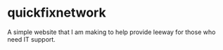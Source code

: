 # quickfixnetwork
A simple website that I am making to help provide leeway for those who need IT support.
